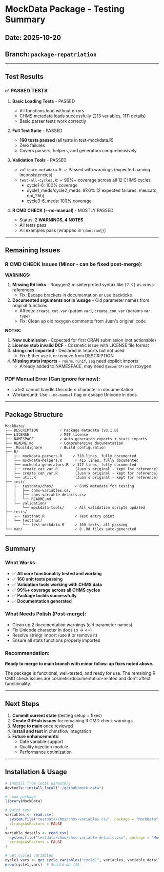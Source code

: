 # MockData Package - Testing Summary

## Date: 2025-10-20

## Branch: `package-repatriation`

---

## Test Results

### ✅ PASSED TESTS

1. **Basic Loading Tests** - PASSED
   - All functions load without errors
   - CHMS metadata loads successfully (213 variables, 1111 details)
   - Basic parser tests work correctly

2. **Full Test Suite** - PASSED
   - **160 tests passed** (all tests in test-mockdata.R)
   - Zero failures
   - Covers parsers, helpers, and generators comprehensively

3. **Validation Tools** - PASSED
   - `validate-metadata.R`: ✓ Passed with warnings (expected naming inconsistencies)
   - `test-all-cycles.R`: ✓ 99%+ coverage across all 12 CHMS cycles
     - cycle1-6: 100% coverage
     - cycle1_meds/cycle2_meds: 97.6% (2 expected failures: meucatc, npi_25b)
     - cycle3-6_meds: 100% coverage

4. **R CMD CHECK (--no-manual)** - MOSTLY PASSED
   - Status: **2 WARNINGS, 4 NOTES**
   - All tests pass
   - All examples pass (wrapped in `\dontrun{}`)

---

## Remaining Issues

### R CMD CHECK Issues (Minor - can be fixed post-merge):

**WARNINGS:**
1. **Missing Rd links** - Roxygen2 misinterpreted syntax like `[7,9]` as cross-references
   - Fix: Escape brackets in documentation or use backticks
2. **Documented arguments not in \usage** - Old parameter names from original functions
   - Affects: `create_cat_var` (param `var`), `create_con_var` (params `var`, `type`)
   - Fix: Clean up old roxygen comments from Juan's original code

**NOTES:**
1. **New submission** - Expected for first CRAN submission (not actionable)
2. **License stub invalid DCF** - Cosmetic issue with LICENSE file format
3. **stringr not imported** - Declared in Imports but not used
   - Fix: Either use it or remove from DESCRIPTION
4. **Missing stats imports** - `rnorm`, `runif`, `seq` need explicit imports
   - Already added to NAMESPACE, may need `@importFrom` in roxygen

### PDF Manual Error (Can ignore for now):
- LaTeX cannot handle Unicode ≤ character in documentation
- Workaround: Use `--no-manual` flag or escape Unicode in docs

---

## Package Structure

```
MockData/
├── DESCRIPTION          ✓ Package metadata (v0.1.0)
├── LICENSE              ✓ MIT license
├── NAMESPACE            ✓ Auto-generated exports + stats imports
├── README.md            ✓ Comprehensive documentation
├── .Rbuildignore        ✓ Build configuration
├── R/
│   ├── mockdata-parsers.R     ✓ 310 lines, fully documented
│   ├── mockdata-helpers.R      ✓ 415 lines, fully documented
│   ├── mockdata-generators.R  ✓ 327 lines, fully documented
│   ├── create_cat_var.R        (Juan's original - kept for reference)
│   ├── create_con_var.R        (Juan's original - kept for reference)
│   └── util.R                  (Juan's original - kept for reference)
├── inst/
│   ├── testdata/chms/          ✓ CHMS metadata for testing
│   │   ├── chms-variables.csv
│   │   ├── chms-variable-details.csv
│   │   └── README.md
│   └── validation/
│       └── mockdata-tools/     ✓ All validation scripts updated
├── tests/
│   ├── testthat.R              ✓ Test entry point
│   └── testthat/
│       └── test-mockdata.R     ✓ 160 tests, all passing
└── man/                        ✓ 8 .Rd files auto-generated
```

---

## Summary

### What Works:
- ✅ **All core functionality tested and working**
- ✅ **160 unit tests passing**
- ✅ **Validation tools working with CHMS data**
- ✅ **99%+ coverage across all CHMS cycles**
- ✅ **Package builds successfully**
- ✅ **Documentation generated**

### What Needs Polish (Post-merge):
- Clean up 2 documentation warnings (old parameter names)
- Fix Unicode character in docs (≤ → <=)
- Resolve stringr import (use it or remove it)
- Ensure all stats functions properly imported

### Recommendation:
**Ready to merge to main branch with minor follow-up fixes noted above.**

The package is functional, well-tested, and ready for use. The remaining R CMD check issues are cosmetic/documentation-related and don't affect functionality.

---

## Next Steps

1. **Commit current state** (testing setup + fixes)
2. **Create GitHub issues** for remaining R CMD check warnings
3. **Merge to main** once reviewed
4. **Install and test** in chmsflow integration
5. **Future enhancements**:
   - Date variable support
   - Quality injection module
   - Performance optimization

---

## Installation & Usage

```r
# Install from local directory
devtools::install_local("~/github/mock-data")

# Load package
library(MockData)

# Quick test
variables <- read.csv(
  system.file("testdata/chms/chms-variables.csv", package = "MockData"),
  stringsAsFactors = FALSE
)
variable_details <- read.csv(
  system.file("testdata/chms/chms-variable-details.csv", package = "MockData"),
  stringsAsFactors = FALSE
)

# Get cycle1 variables
cycle1_vars <- get_cycle_variables("cycle1", variables, variable_details)
nrow(cycle1_vars)  # Should be 114
```
